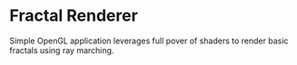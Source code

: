 # Fractal Renderer
Simple OpenGL application leverages full pover of shaders to render basic fractals using ray marching.
